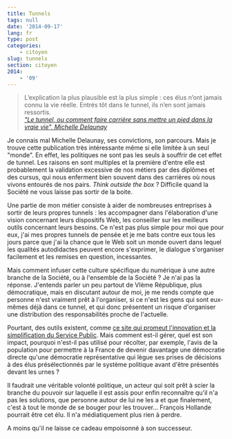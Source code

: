 ```yaml
---
title: Tunnels
tags: null
date: '2014-09-17'
lang: fr
type: post
categories:
    - citoyen
slug: tunnels
section: citoyen
2014:
    - '09'
---
```


> L’explication la plus plausible est la plus simple&nbsp;: ces élus n’ont jamais connu la vie réelle. Entrés tôt dans le tunnel, ils n’en sont jamais ressortis.  
>   <cite>["Le tunnel, ou comment faire carrière sans mettre un pied dans la vraie vie", Michelle Delaunay](http://www.michele-delaunay.net/delaunay/blog/le-tunnel-ou-comment-faire-carriere-sans-mettre-un-pied-dans-la-vraie-vie)</cite>

Je connais mal Michelle Delaunay, ses convictions, son parcours. Mais je trouve cette publication très intéressante même si elle limitée à un seul "monde". En effet, les politiques ne sont pas les seuls à souffrir de cet effet de tunnel. Les raisons en sont multiples et la première d'entre elle est probablement la validation excessive de nos métiers par des diplômes et des cursus, qui nous enferment bien souvent dans des carrières où nous vivons entourés de nos pairs. _Think outside the box_&nbsp;? Difficile quand la Société ne vous laisse pas sortir de la boite.

<!--more-->

Une partie de mon métier consiste à aider de nombreuses entreprises à sortir de leurs propres tunnels&nbsp;: les accompagner dans l'élaboration d'une vision concernant leurs dispositifs Web, les conseiller sur les meilleurs outils concernant leurs besoins. Ce n'est pas plus simple pour moi que pour eux, j'ai mes propres tunnels de pensée et je me bats contre eux tous les jours parce que j'ai la chance que le Web soit un monde ouvert dans lequel les qualités autodidactes peuvent encore s'exprimer, le dialogue s'organiser facilement et les remises en question, incessantes.

Mais comment infuser cette culture spécifique du numérique à une autre branche de la Société, ou à l'ensemble de la Société&nbsp;? Je n'ai pas la réponse. J'entends parler un peu partout de VIème République, plus démocratique, mais en discutant autour de moi, je me rends compte que personne n'est vraiment prêt à l'organiser, si ce n'est les gens qui sont eux-mêmes déjà dans ce tunnel, et qui donc présentent un risque d'organiser une distribution des responsabilités proche de l'actuelle.

Pourtant, des outils existent, comme [ce site qui promeut l'innovation et la simplification du Service Public](http://www.faire-simple.gouv.fr/). Mais comment est-il gérer, quel est son impact, pourquoi n'est-il pas utilisé pour récolter, par exemple, l'avis de la population pour permettre à la France de devenir davantage une démocratie directe qu'une démocratie représentative qui lègue ses prises de décisions à des élus présélectionnés par le système politique avant d'être présentés devant les urnes&nbsp;?

Il faudrait une véritable volonté politique, un acteur qui soit prêt à scier la branche du pouvoir sur laquelle il est assis pour enfin reconnaître qu'il n'a pas les solutions, que personne autour de lui ne les a et que finalement, c'est à tout le monde de se bouger pour les trouver… François Hollande pourrait être cet élu. Il n'a médiatiquement plus rien à perdre.

A moins qu'il ne laisse ce cadeau empoisonné à son successeur.
